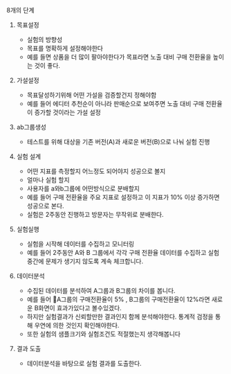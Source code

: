 8개의 단계
1. 목표설정
	- 실험의 방향성
	- 목표를 명확하게 설정해야한다
	- 예를 들면 상품을 더 많이 팔아야한다가 목표라면 노출 대비 구매 전환율을 높이는 것이 좋다.
2. 가설설정
	 - 목표달성하기위해 어떤 가설을 검증할건지 정해야함
	 - 예를 들어 에디터 추천순이 아니라 판매순으로 보여주면 노출 대비 구매 전환율이 증가할 것이라는 가설 설정
3. ab그룹생성
	- 테스트를 위해 대상을 기존 버전(A)과 새로운 버전(B)으로 나눠 실험 진행
4. 실험 설계
	- 어떤 지표를 측정할지 어느정도 되어야지 성공으로 볼지
	- 얼마나 실험 할지
	- 사용자를 a와b그룹에 어떤방식으로 분배할지
	- 예를 들어 구매 전환율을 주요 지표로 설정하고 이 지표가 10% 이상 증가하면 성공으로 본다.
	- 실험은 2주동안 진행하고 방문자는 무작위로 분배한다.
5. 실험실행
	- 실험을 시작해 데이터를 수집하고 모니터링
	- 예를 들어 2주동안 A와 B 그룹에서 각각 구매 전환율 데이터를 수집하고 실험 중간에 문제가 생기지 않도록 계속 체크합니다.
6. 데이터분석
	- 수집된 데이터를 분석하여 A그룹과 B그룹의 차이를 봅니다.
	- 예를 들어 A그룹의 구매전환율이 5% , B그룹의 구매전환율이 12%라면 새로운 B화면이 효과가있다고 볼수있겠다. 
	- 하지만 실험결과가 신뢰할만한 결과인지 함께 분석해야한다. 통계적 검정을 통해 우연에 의한 것인지 확인해야한다.
	- 또한 실험의 샘플크기와 실험조건도 적절했는지 생각해봅니다

7. 결과 도출
	- 데이터분석을 바탕으로 실험 결과를 도출한다.
